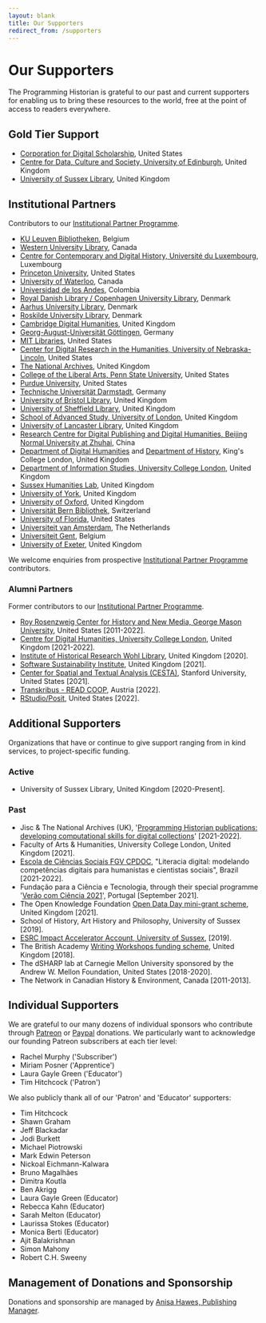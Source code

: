 ```yaml
---
layout: blank
title: Our Supporters
redirect_from: /supporters
---
```


# Our Supporters

The Programming Historian is grateful to our past and current supporters for enabling us to bring these resources to the world, free at the point of access to readers everywhere.

## Gold Tier Support

- [Corporation for Digital Scholarship](https://digitalscholar.org/), United States
- [Centre for Data, Culture and Society, University of Edinburgh](https://www.cdcs.ed.ac.uk/), United Kingdom
- [University of Sussex Library](https://www.sussex.ac.uk/library/), United Kingdom

## Institutional Partners
Contributors to our [Institutional Partner Programme](support-us#institutional-partner-programme).

- [KU Leuven Bibliotheken](https://bib.kuleuven.be/), Belgium
- [Western University Library](https://www.lib.uwo.ca/), Canada
- [Centre for Contemporary and Digital History, Université du Luxembourg](https://www.c2dh.uni.lu/), Luxembourg
- [Princeton University](https://www.princeton.edu/), United States
- [University of Waterloo](https://uwaterloo.ca/), Canada
- [Universidad de los Andes](https://uniandes.edu.co/), Colombia
- [Royal Danish Library / Copenhagen University Library](https://www.kb.dk), Denmark
- [Aarhus University Library](https://library.au.dk/), Denmark
- [Roskilde University Library](https://ruc.dk/en/roskilde-university-library), Denmark
- [Cambridge Digital Humanities](https://www.cdh.cam.ac.uk/), United Kingdom
- [Georg-August-Universität Göttingen](https://www.uni-goettingen.de/), Germany
- [MIT Libraries](https://libraries.mit.edu/), United States
- [Center for Digital Research in the Humanities, University of Nebraska-Lincoln](http://cdrh.unl.edu/), United States
- [The National Archives](https://www.nationalarchives.gov.uk/), United Kingdom
- [College of the Liberal Arts, Penn State University](https://la.psu.edu/), United States
- [Purdue University](https://www.purdue.edu/), United States
- [Technische Universität Darmstadt](https://www.tu-darmstadt.de/), Germany
- [University of Bristol Library](http://www.bris.ac.uk/library/), United Kingdom
- [University of Sheffield Library](https://www.sheffield.ac.uk/library), United Kingdom
- [School of Advanced Study, University of London](https://www.sas.ac.uk/), United Kingdom
- [University of Lancaster Library](https://www.lancaster.ac.uk/), United Kingdom
- [Research Centre for Digital Publishing and Digital Humanities, Beijing Normal University at Zhuhai](https://rsgyy.bnu.edu.cn/yjjg/szcbyszrwyjzx/), China
- [Department of Digital Humanities](https://www.kcl.ac.uk/ddh) and [Department of History](https://www.kcl.ac.uk/history), King's College London, United Kingdom
- [Department of Information Studies, University College London](https://www.ucl.ac.uk/information-studies/), United Kingdom
- [Sussex Humanities Lab](https://www.sussex.ac.uk/research/centres/sussex-humanities-lab/), United Kingdom
- [University of York](https://www.york.ac.uk/), United Kingdom
- [University of Oxford](https://www.ox.ac.uk), United Kingdom
- [Universität Bern Bibliothek](https://www.ub.unibe.ch/), Switzerland
- [University of Florida](https://www.ufl.edu/), United States
- [Universiteit van Amsterdam](https://www.uva.nl/), The Netherlands
- [Universiteit Gent](https://www.ugent.be/), Belgium
- [University of Exeter](https://www.exeter.ac.uk/), United Kingdom

We welcome enquiries from prospective [Institutional Partner Programme](ipp) contributors.

### Alumni Partners
Former contributors to our [Institutional Partner Programme](support-us#institutional-partner-programme).

- [Roy Rosenzweig Center for History and New Media, George Mason University](https://rrchnm.org/), United States [2011-2022].
- [Centre for Digital Humanities, University College London](https://www.ucl.ac.uk/digital-humanities/), United Kingdom [2021-2022].
- [Institute of Historical Research Wohl Library](https://www.history.ac.uk/library-digital), United Kingdom [2020].
- [Software Sustainability Institute](https://www.software.ac.uk/), United Kingdom [2021].
- [Center for Spatial and Textual Analysis (CESTA)](https://cesta.stanford.edu/), Stanford University, United States [2021].
- [Transkribus - READ COOP](https://readcoop.eu/), Austria [2022].
- [RStudio/Posit](https://posit.co/), United States [2022].

## Additional Supporters
Organizations that have or continue to give support ranging from in kind services, to project-specific funding.

### Active
- University of Sussex Library, United Kingdom [2020-Present].
  
### Past
- Jisc & The National Archives (UK), '[Programming Historian publications: developing computational skills for digital collections](https://research.jiscinvolve.org/wp/2021/07/23/boost-your-skills-in-working-with-digital-collections/)' [2021-2022].
- Faculty of Arts & Humanities, University College London, United Kingdom [2021].
- [Escola de Ciências Sociais FGV CPDOC](https://portal.fgv.br), "Literacia digital: modelando competências digitais para humanistas e cientistas sociais", Brazil [2021-2022].
- Fundação para a Ciência e Tecnologia, through their special programme '[Verão com Ciência 2021](https://www.uevora.pt/investigar/projetos?id=5261)', Portugal [September 2021].
- The Open Knowledge Foundation [Open Data Day mini-grant scheme](https://blog.okfn.org/2021/02/12/meet-the-organisations-receiving-open-data-day-2021-mini-grants/), United Kingdom [2021].
- School of History, Art History and Philosophy, University of Sussex [2019].
- [ESRC Impact Accelerator Account, University of Sussex](https://www.sussex.ac.uk/collaborate/business/public-funds#:~:text=Impact%20accelerator%20funds,-From%20law%20to&text=The%20ESRC%20and%20AHRC%20Impact,businesses%20through%20to%20large%20companies), [2019].
- The British Academy [Writing Workshops funding scheme](https://www.thebritishacademy.ac.uk/projects/writing-workshops-2018-digital-humanities/), United Kingdom [2018].
- The dSHARP lab at Carnegie Mellon University sponsored by the Andrew W. Mellon Foundation, United States [2018-2020].
- The Network in Canadian History & Environment, Canada [2011-2013].

## Individual Supporters

We are grateful to our many dozens of individual sponsors who contribute through [Patreon](https://www.patreon.com/theprogramminghistorian) or [Paypal](https://www.paypal.com/cgi-bin/webscr?cmd=_s-xclick&hosted_button_id=7BGHUZRVS4LYL&source=url) donations. We particularly want to acknowledge our founding Patreon subscribers at each tier level:

- Rachel Murphy ('Subscriber')
- Miriam Posner ('Apprentice')
- Laura Gayle Green ('Educator')
- Tim Hitchcock ('Patron')

We also publicly thank all of our 'Patron' and 'Educator' supporters:

- Tim Hitchcock
- Shawn Graham
- Jeff Blackadar
- Jodi Burkett
- Michael Piotrowski
- Mark Edwin Peterson
- Nickoal Eichmann-Kalwara
- Bruno Magalhães
- Dimitra Koutla
- Ben Akrigg
- Laura Gayle Green (Educator)
- Rebecca Kahn (Educator)
- Sarah Melton (Educator)
- Laurissa Stokes (Educator)
- Monica Berti (Educator)
- Ajit Balakrishnan
- Simon Mahony
- Robert C.H. Sweeny

## Management of Donations and Sponsorship

Donations and sponsorship are managed by [Anisa Hawes, Publishing Manager](mailto:admin@programminghistorian.org).
